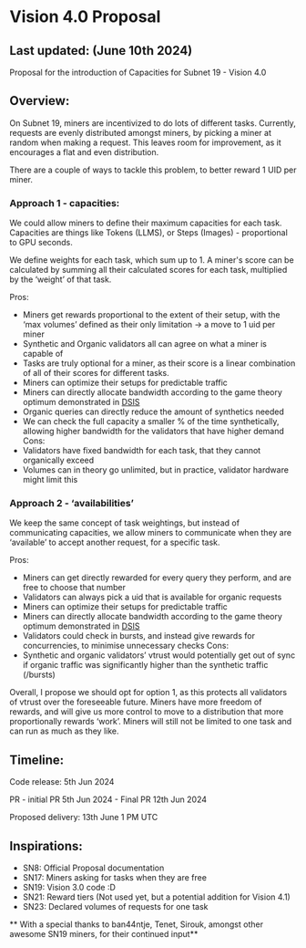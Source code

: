 # Vision 4.0 Proposal

## Last updated: (June 10th 2024)
Proposal for the introduction of Capacities for Subnet 19 - Vision 4.0

## Overview:
On Subnet 19, miners are incentivized to do lots of different tasks. Currently, requests are evenly distributed amongst miners, by picking a miner at random when making a request. This leaves room for improvement, as it encourages a flat and even distribution.

There are a couple of ways to tackle this problem, to better reward 1 UID per miner.

### Approach 1 - capacities:
We could allow miners to define their maximum capacities for each task. Capacities are things like Tokens (LLMS), or Steps (Images) - proportional to GPU seconds.

We define weights for each task, which sum up to 1. A miner's score can be calculated by summing all their calculated scores for each task, multiplied by the ‘weight’ of that task.

Pros:
- Miners get rewards proportional to the extent of their setup, with the ‘max volumes’ defined as their only limitation -> a move to 1 uid per miner
- Synthetic and Organic validators all can agree on what a miner is capable of 
- Tasks are truly optional for a miner, as their score is a linear combination of all of their scores for different tasks.
- Miners can optimize their setups for predictable traffic
- Miners can directly allocate bandwidth according to the game theory optimum demonstrated in [DSIS](link)
- Organic queries can directly reduce the amount of synthetics needed
- We can check the full capacity a smaller % of the time synthetically, allowing higher bandwidth for the validators that have higher demand
Cons:
- Validators have fixed bandwidth for each task, that they cannot organically exceed
- Volumes can in theory go unlimited, but in practice, validator hardware might limit this

### Approach 2 - ‘availabilities’

We keep the same concept of task weightings, but instead of communicating capacities, we allow miners to communicate when they are ‘available’ to accept another request, for a specific task. 

Pros:
- Miners can get directly rewarded for every query they perform, and are free to choose that number
- Validators can always pick a uid that is available for organic requests
- Miners can optimize their setups for predictable traffic
- Miners can directly allocate bandwidth according to the game theory optimum demonstrated in [DSIS](link)
- Validators could check in bursts, and instead give rewards for concurrencies, to minimise unnecessary checks
Cons:
- Synthetic and organic validators’ vtrust would potentially get out of sync if organic traffic was significantly higher than the synthetic traffic (/bursts)


Overall, I propose we should opt for option 1, as this protects all validators of vtrust over the foreseeable future. Miners have more freedom of rewards, and will give us more control to move to a distribution that more proportionally rewards ‘work’. Miners will still not be limited to one task and can run as much as they like.


## Timeline:
Code release: 5th Jun 2024

PR - initial PR 5th Jun 2024 - Final PR 12th Jun 2024

Proposed delivery: 13th June 1 PM UTC

## Inspirations:
- SN8: Official Proposal documentation
- SN17: Miners asking for tasks when they are free
- SN19: Vision 3.0 code :D
- SN21: Reward tiers (Not used yet, but a potential addition for Vision 4.1)
- SN23: Declared volumes of requests for one task

** With a special thanks to ban44ntje, Tenet, Sirouk, amongst other awesome SN19 miners, for their continued input**



